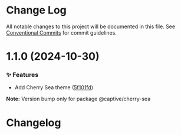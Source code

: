 # Change Log

All notable changes to this project will be documented in this file.
See [Conventional Commits](https://conventionalcommits.org) for commit guidelines.

# 1.1.0 (2024-10-30)

### ✨ Features

- Add Cherry Sea theme ([5f101fd](https://github.com/Captive-Studio/es-packages/commit/5f101fd))

**Note:** Version bump only for package @captive/cherry-sea

# Changelog
